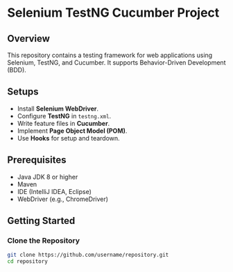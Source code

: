 # Selenium TestNG Cucumber Project

## Overview
This repository contains a testing framework for web applications using Selenium, TestNG, and Cucumber. It supports Behavior-Driven Development (BDD).

## Setups
- Install **Selenium WebDriver**.
- Configure **TestNG** in `testng.xml`.
- Write feature files in **Cucumber**.
- Implement **Page Object Model (POM)**.
- Use **Hooks** for setup and teardown.

## Prerequisites
- Java JDK 8 or higher
- Maven
- IDE (IntelliJ IDEA, Eclipse)
- WebDriver (e.g., ChromeDriver)

## Getting Started

### Clone the Repository
```bash
git clone https://github.com/username/repository.git
cd repository

